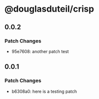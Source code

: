 # @douglasduteil/crisp

## 0.0.2

### Patch Changes

- 95e7608: another patch test

## 0.0.1

### Patch Changes

- b6308a0: here is a testing patch

